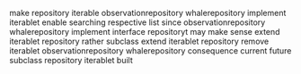 make repository iterable observationrepository whalerepository implement iterablet enable searching respective list since observationrepository whalerepository implement interface repositoryt may make sense extend iterablet repository rather subclass extend iterablet repository remove iterablet observationrepository whalerepository consequence current future subclass repository iterablet built